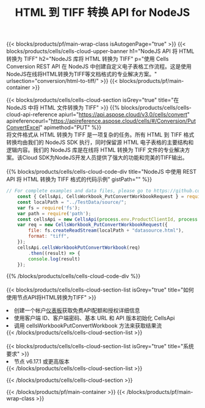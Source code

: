 ﻿---
title:  HTML 到 TIFF 转换 API for NodeJS
description: 使用Aspose.Cells Cloud SDK for NodeJS将HTML格式文件转换为TIFF格式文件。
url: /zh/nodejs/conversion/html-to-tiff/
---
{{< blocks/products/pf/main-wrap-class isAutogenPage="true" >}}
{{< blocks/products/cells/cells-cloud-upper-banner h1="NodeJS API 将 HTML 转换为 TIFF" h2="NodeJS 库将 HTML 转换为 TIFF" p="使用 Cells Conversion REST API 在 NodeJS 中创建自定义电子表格工作流程。这是使用NodeJS在线将HTML转换为TIFF等文档格式的专业解决方案。" urlsection="conversion/html-to-tiff/" >}}
{{< blocks/products/pf/main-container >}}

{{< blocks/products/cells/cells-cloud-section isGrey="true" title="在 NodeJS 中将 HTML 文件转换为 TIFF" >}}
{{% blocks/products/cells/cells-cloud-api-reference apiurl="https://api.aspose.cloud/v3.0/cells/convert" apireferenceurl="https://apireference.aspose.cloud/cells/#/Conversion/PutConvertExcel" apimethod="PUT" %}}
<br/>
将文件格式从 HTML 转换为 TIFF 是一项复杂的任务。所有 HTML 到 TIFF 格式转换均由我们的 NodeJS SDK 执行，同时保留源 HTML 电子表格的主要结构和逻辑内容。我们的 NodeJS 库是在线将 HTML 转换为 TIFF 文件的专业解决方案。该Cloud SDK为NodeJS开发人员提供了强大的功能和完美的TIFF输出。
<br/>
<br/>
{{% blocks/products/cells/cells-cloud-code-div title="NodeJS 中使用 REST API 将 HTML 转换为 TIFF 格式的代码示例" gistPath="" %}}
 
```js
// For complete examples and data files, please go to https://github.com/aspose-cells-cloud/aspose-cells-cloud-node/
    const { CellsApi, CellsWorkbook_PutConvertWorkbookRequest } = require("asposecellscloud");
    const localPath = "../TestData/source/";
    var fs = require('fs');
    var path = require('path');
    const cellsApi = new CellsApi(process.env.ProductClientId, process.env.ProductClientSecret);
    var req = new CellsWorkbook_PutConvertWorkbookRequest({
        file: fs.createReadStream(localPath + "datasource.html"),
        format: "tiff",
    });
    cellsApi.cellsWorkbookPutConvertWorkbook(req)
        .then((result) => {
        console.log(result)
    });
```
 
{{% /blocks/products/cells/cells-cloud-code-div %}}
<br/>
<br/>
{{< blocks/products/cells/cells-cloud-section-list isGrey="true" title="如何使用节点API将HTML转换为TIFF" >}}
<li>创建一个帐户<a href="https://dashboard.aspose.cloud/">仪表板</a>获取免费API配额和授权详细信息</li>
<li>使用客户端 ID、客户端密码、基本 URL 和 API 版本初始化 CellsApi</li>
<li>调用 cellsWorkbookPutConvertWorkbook 方法来获取结果流</li>
{{< /blocks/products/cells/cells-cloud-section-list >}}
<br/>
<br/>
{{< blocks/products/cells/cells-cloud-section-list isGrey="true" title="系统要求" >}}
<li>节点 v6.17.1 或更高版本</li>
{{< /blocks/products/cells/cells-cloud-section-list >}}

{{< /blocks/products/cells/cells-cloud-section >}}

{{< /blocks/products/pf/main-container >}}
{{< /blocks/products/pf/main-wrap-class >}}

